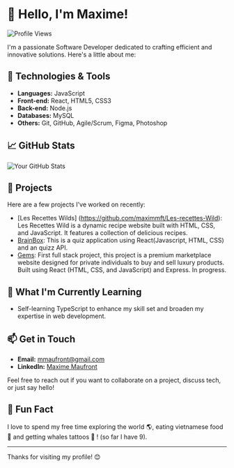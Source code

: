 # 👋 Hello, I'm Maxime!

![Profile Views](https://komarev.com/ghpvc/?username=maximmft&color=blueviolet&style=flat)

I'm a passionate Software Developer dedicated to crafting efficient and innovative solutions. Here's a little about me:

## 🔧 Technologies & Tools

- **Languages:** JavaScript
- **Front-end:** React, HTML5, CSS3
- **Back-end:** Node.js
- **Databases:**  MySQL
- **Others:** Git, GitHub, Agile/Scrum, Figma, Photoshop

## 📈 GitHub Stats

![Your GitHub Stats](https://github-readme-stats.vercel.app/api?username=maximmft&show_icons=true&theme=radical)

## 🚀 Projects

Here are a few projects I've worked on recently:

- [Les Recettes Wilds] (https://github.com/maximmft/Les-recettes-Wild): Les Recettes Wild is a dynamic recipe website built with HTML, CSS, and JavaScript. It features a collection of delicious recipes.
- [BrainBox](https://github.com/maximmft/JS-Paris-BrainWaves-P2-BrainBox): This is a quiz application using React(Javascript, HTML, CSS) and an quizz API.
- [Gems](https://github.com/ton-nom-utilisateur/project-three): First full stack project, this project is a premium marketplace website designed for private individuals to buy and sell luxury products. Built using React (HTML, CSS, and JavaScript) and Express. In progress.

## 🌱 What I'm Currently Learning

- Self-learning TypeScript to enhance my skill set and broaden my expertise in web development.

  
## 📫 Get in Touch

- **Email:** [mmaufront@gmail.com](mailto:mmaufront@gmail.com)
- **LinkedIn:** [Maxime Maufront](https://www.linkedin.com/in/maxime-maufront-2b8850194/)

Feel free to reach out if you want to collaborate on a project, discuss tech, or just say hello!

## 🎨 Fun Fact

I love to spend my free time exploring the world 🌎, eating vietnamese food 🍜 and getting whales tattoos 🐋 ! (so far I have 9).

---

Thanks for visiting my profile! 😊
